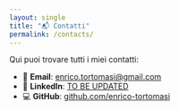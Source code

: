 ```yaml
---
layout: single
title: "📬 Contatti"
permalink: /contacts/
---
```


 Qui puoi trovare tutti i miei contatti:

- 📧 **Email**: [enrico.tortomasi@gmail.com](mailto:enrico.tortomasi@gmail.com)  
- 💼 **LinkedIn**: [TO BE UPDATED]()  
- 💻 **GitHub**: [github.com/enrico-tortomasi](https://github.com/enrico-tortomasi)
